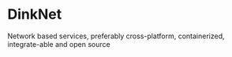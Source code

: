 # DinkNet
Network based services, preferably cross-platform, containerized, integrate-able and open source
